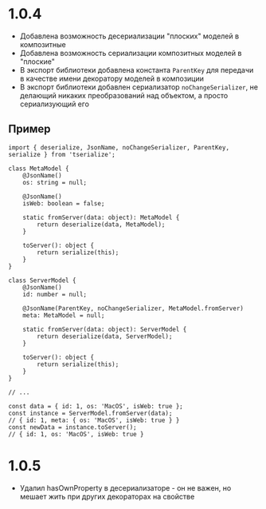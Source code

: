 # 1.0.4
- Добавлена возможность десериализации "плоских" моделей в композитные
- Добавлена возможность сериализации композитных моделей в "плоские"
- В экспорт библиотеки добавлена константа `ParentKey` для передачи в качестве имени декоратору моделей в композиции
- В экспорт библиотеки добавлен сериализатор `noChangeSerializer`, не делающий никаких преобразований над объектом, а просто сериализующий его

## Пример
```
import { deserialize, JsonName, noChangeSerializer, ParentKey, serialize } from 'tserialize';

class MetaModel {
    @JsonName()
    os: string = null;

    @JsonName()
    isWeb: boolean = false;

    static fromServer(data: object): MetaModel {
        return deserialize(data, MetaModel);
    }

    toServer(): object {
        return serialize(this);
    }
}

class ServerModel {
    @JsonName()
    id: number = null;

    @JsonName(ParentKey, noChangeSerializer, MetaModel.fromServer)
    meta: MetaModel = null;

    static fromServer(data: object): ServerModel {
        return deserialize(data, ServerModel);
    }

    toServer(): object {
        return serialize(this);
    }
}

// ...

const data = { id: 1, os: 'MacOS', isWeb: true };
const instance = ServerModel.fromServer(data);
// { id: 1, meta: { os: 'MacOS', isWeb: true } }
const newData = instance.toServer();
// { id: 1, os: 'MacOS', isWeb: true }
```

# 1.0.5
- Удалил hasOwnProperty в десериализаторе - он не важен, но мешает жить при других декораторах на свойстве